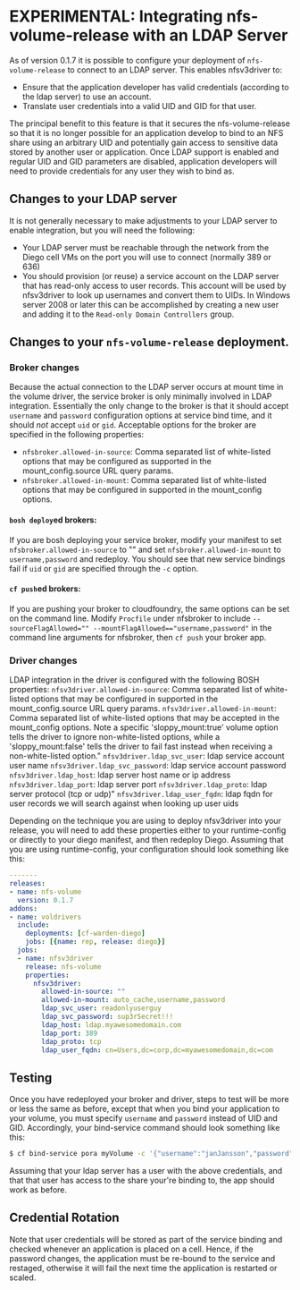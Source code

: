# EXPERIMENTAL: Integrating nfs-volume-release with an LDAP Server

As of version 0.1.7 it is possible to configure your deployment of `nfs-volume-release` to connect to an LDAP server.  This enables nfsv3driver to:
- Ensure that the application developer has valid credentials (according to the ldap server) to use an account.
- Translate user credentials into a valid UID and GID for that user.

The principal benefit to this feature is that it secures the nfs-volume-release so that it is no longer possible for an application develop to bind
to an NFS share using an arbitrary UID and potentially gain access to sensitive data stored by another user or application.  Once LDAP support is
enabled and regular UID and GID parameters are disabled, application developers will need to provide credentials for any user they wish to bind as.

## Changes to your LDAP server
It is not generally necessary to make adjustments to your LDAP server to enable integration, but you will need the following:
- Your LDAP server must be reachable through the network from the Diego cell VMs on the port you will use to connect (normally 389 or 636)
- You should provision (or reuse) a service account on the LDAP server that has read-only access to user records.  This account will be used by 
  nfsv3driver to look up usernames and convert them to UIDs.  In Windows server 2008 or later this can be accomplished by creating a new user
  and adding it to the `Read-only Domain Controllers` group.
  
## Changes to your `nfs-volume-release` deployment.
### Broker changes
Because the actual connection to the LDAP server occurs at mount time in the volume driver, the service broker is only minimally involved in
LDAP integration.  Essentially the only change to the broker is that it should accept `username` and `password` configuration options at 
service bind time, and it should *not* accept `uid` or `gid`.  Acceptable options for the broker are specified in the following properties:
- `nfsbroker.allowed-in-source`: Comma separated list of white-listed options that may be configured as supported in the mount_config.source URL 
  query params.
- `nfsbroker.allowed-in-mount`: Comma separated list of white-listed options that may be configured in supported in the mount_config options.

#### `bosh deploy`ed brokers:
If you are bosh deploying your service broker, modify your manifest to set `nfsbroker.allowed-in-source` to "" and set `nfsbroker.allowed-in-mount` 
to `username,password` and redeploy.
You should see that new service bindings fail if `uid` or `gid` are specified through the `-c` option. 

#### `cf push`ed brokers:
If you are pushing your broker to cloudfoundry, the same options can be set on the command line.  Modify `Procfile` under nfsbroker to include 
`--sourceFlagAllowed="" --mountFlagAllowed=="username,password"` in the command line arguments for nfsbroker, then `cf push` your broker app.

### Driver changes
LDAP integration in the driver is configured with the following BOSH properties:
 `nfsv3driver.allowed-in-source`: Comma separated list of white-listed options that may be configured in supported in the mount_config.source URL query params.
 `nfsv3driver.allowed-in-mount`: Comma separated list of white-listed options that may be accepted in the mount_config options. Note a specific 'sloppy_mount:true' volume option tells the driver to ignore non-white-listed options, while a 'sloppy_mount:false' tells the driver to fail fast instead when receiving a non-white-listed option."
 `nfsv3driver.ldap_svc_user`: ldap service account user name
 `nfsv3driver.ldap_svc_password`: ldap service account password
 `nfsv3driver.ldap_host`: ldap server host name or ip address
 `nfsv3driver.ldap_port`: ldap server port
 `nfsv3driver.ldap_proto`: ldap server protocol (tcp or udp)"
 `nfsv3driver.ldap_user_fqdn`: ldap fqdn for user records we will search against when looking up user uids
   
Depending on the technique you are using to deploy nfsv3driver into your release, you will need to add these properties either to your runtime-config or directly 
to your diego manifest, and then redeploy Diego.  Assuming that you are using runtime-config, your configuration should look something like this:

```yaml
-------
releases:
- name: nfs-volume
  version: 0.1.7
addons:
- name: voldrivers
  include:
    deployments: [cf-warden-diego]
    jobs: [{name: rep, release: diego}]
  jobs:
  - name: nfsv3driver
    release: nfs-volume
    properties:
      nfsv3driver:
        allowed-in-source: ""
        allowed-in-mount: auto_cache,username,password
        ldap_svc_user: readonlyuserguy
        ldap_svc_password: sup3rSecret!!!
        ldap_host: ldap.myawesomedomain.com
        ldap_port: 389
        ldap_proto: tcp
        ldap_user_fqdn: cn=Users,dc=corp,dc=myawesomedomain,dc=com
```

## Testing

Once you have redeployed your broker and driver, steps to test will be more or less the same as before, except that when you bind your 
application to your volume, you must specify `username` and `password` instead of UID and GID.  Accordingly, your bind-service command should look something like this:

```bash
$ cf bind-service pora myVolume -c '{"username":"janJansson","password":"fromW1sconson!"}'
```

Assuming that your ldap server has a user with the above credentials, and that that user has access to the share your're binding to, the app should work as before.

## Credential Rotation

Note that user credentials will be stored as part of the service binding and checked whenever an application is placed on a cell.  Hence, if the password changes, the 
application must be re-bound to the service and restaged, otherwise it will fail the next time the application is restarted or scaled.
